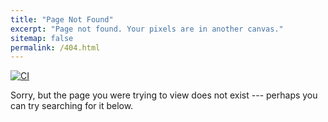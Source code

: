 ```yaml
---
title: "Page Not Found"
excerpt: "Page not found. Your pixels are in another canvas."
sitemap: false
permalink: /404.html
---
```


<html>
<head>
  <link rel="stylesheet" href="/assets/css/style.css">
</head>
</html>

[![CI](https://github.com/bitcoincore-dev/org-builder/actions/workflows/push.yml/badge.svg)](https://github.com/bitcoincore-dev/org-builder/actions/workflows/push.yml)

Sorry, but the page you were trying to view does not exist --- perhaps you can try searching for it below.

<script>
  var GOOG_FIXURL_LANG = 'en';
  var GOOG_FIXURL_SITE = '{{ site.url }}'
</script>
<script src="https://linkhelp.clients.google.com/tbproxy/lh/wm/fixurl.js">
</script>
